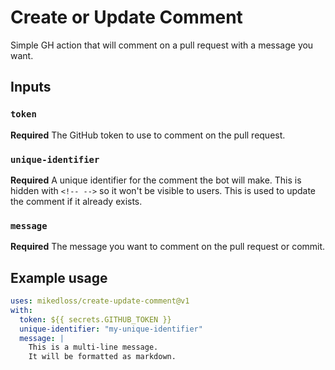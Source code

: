 # Create or Update Comment

Simple GH action that will comment on a pull request with a message you want.

## Inputs

### `token`

**Required** The GitHub token to use to comment on the pull request.

### `unique-identifier`

**Required** A unique identifier for the comment the bot will make. This is
hidden with `<!-- -->` so it won't be visible to users. This is used to update
the comment if it already exists.

### `message`

**Required** The message you want to comment on the pull request or commit.

## Example usage

```yaml
uses: mikedloss/create-update-comment@v1
with:
  token: ${{ secrets.GITHUB_TOKEN }}
  unique-identifier: "my-unique-identifier"
  message: |
    This is a multi-line message.
    It will be formatted as markdown.
```
